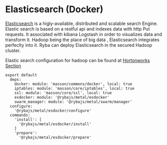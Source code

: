 
# Elasticsearch (Docker)

[Elasticsearch](http://www.elastic.co) is a higly-available, distributed  and scalable search Engine.
Elastic search is based on a restful api and indexes data with http Put requests.
It associated with kibana Logstash in order to visualizes data and transform it.
Hadoop being the place of big data , Elasticsearch integrates perfeclty into it.
Ryba can deploy Elasticsearch in the  secured Hadoop cluster.

Elastic search configuration for hadoop can be found at [Hortonworks Section](hortonworks.com/blog/configure-elastic-search-hadoop-hdp-2-0)

    export default
      deps:
        docker: module: 'masson/commons/docker', local: true
        iptables: module: 'masson/core/iptables', local: true
        ssl: module: 'masson/core/ssl', local: true
        esdocker: module: '@rybajs/metal/esdocker'
        swarm_manager: module: '@rybajs/metal/swarm/manager'
      configure:
        '@rybajs/metal/esdocker/configure'
      commands:
        'install': [
          '@rybajs/metal/esdocker/install'
        ]
        'prepare':
          '@rybajs/metal/esdocker/prepare'
